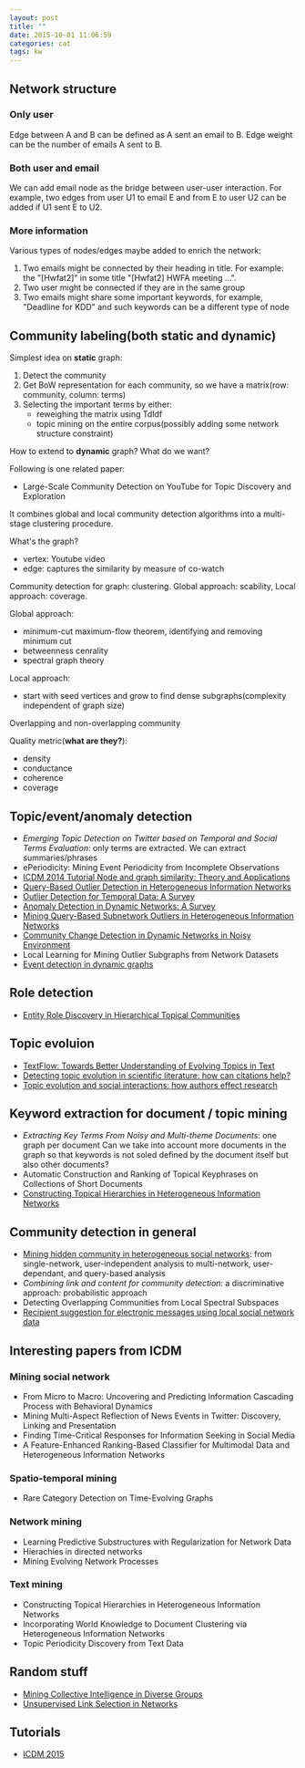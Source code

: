 ```yaml
---
layout: post
title: ""
date: 2015-10-01 11:06:59
categories: cat
tags: kw
---
```


## Network structure

### Only user

Edge between A and B can be defined as A sent an email to B. Edge weight can be the number of emails A sent to B.

### Both user and email

We can add email node as the bridge between user-user interaction. For example, two edges from user U1 to email E and from E to user U2 can be added if U1 sent E to U2.

### More information

Various types of nodes/edges maybe added to enrich the network:

1. Two emails might be connected by their heading in title. For example: the "[Hwfat2]" in some title "[Hwfat2] HWFA meeting ...".
2. Two user might be connected if they are in the same group
3. Two emails might share some important keywords, for example, "Deadline for KDD" and such keywords can be a different type of node

## Community labeling(both static and dynamic)

Simplest idea on **static** graph:

1. Detect the community
2. Get BoW representation for each community, so we have a matrix(row: community, column: terms)
3. Selecting the important terms by either:
   - reweighing the matrix using TdIdf
   - topic mining on the entire corpus(possibly adding some network structure constraint)

How to extend to **dynamic** graph? What do we want?

Following is one related paper:

- Large-Scale Community Detection on YouTube for Topic Discovery and Exploration

It combines global and local community detection algorithms into a multi-stage clustering procedure.

What's the graph?

- vertex: Youtube video
- edge: captures the similarity by measure of co-watch

Community detection for graph: clustering. Global approach: scability, Local approach: coverage.

Global approach:

- minimum-cut maximum-flow theorem, identifying and removing minimum cut
- betweenness cenrality
- spectral graph theory

Local approach:

- start with seed vertices and grow to find dense subgraphs(complexity independent of graph size)

Overlapping and non-overlapping community

Quality metric(**what are they?**):

- density
- conductance
- coherence
- coverage

## Topic/event/anomaly detection

- *Emerging Topic Detection on Twitter based on Temporal and Social Terms Evaluation*: only terms are extracted. We can extract summaries/phrases
- ePeriodicity: Mining Event Periodicity from Incomplete Observations
- [ICDM 2014 Tutorial Node and graph similarity: Theory and Applications](http://web.eecs.umich.edu/~dkoutra/tut/icdm14.html#outline)
- [Query-Based Outlier Detection in Heterogeneous Information Networks](http://hanj.cs.illinois.edu/pdf/edbt15_jkuck.pdf)
- [Outlier Detection for Temporal Data: A Survey](http://research.microsoft.com/pubs/217054/gupta14_tkde.pdf)
- [Anomaly Detection in Dynamic Networks: A Survey](http://cs.ucsb.edu/~victor/pub/ucsb/mae/references/ranshous-anomaly-detection-in-networks-survey-2014.pdf)
- [Mining Query-Based Subnetwork Outliers in Heterogeneous Information Networks](http://hanj.cs.illinois.edu/pdf/icdm14_hzhuang.pdf)
- [Community Change Detection in Dynamic Networks in Noisy Environment](http://www.www2015.it/documents/proceedings/companion/p793.pdf)
- Local Learning for Mining Outlier Subgraphs from Network Datasets
- [Event detection in dynamic graphs](http://www3.cs.stonybrook.edu/~leman/wsdm13/WSDM13-Tutorial%20-%20PartII.pdf)

## Role detection

- [Entity Role Discovery in Hierarchical Topical Communities](http://hanj.cs.illinois.edu/pdf/mds13_mdanilevsky.pdf)


## Topic evoluion

- [TextFlow: Towards Better Understanding of Evolving Topics in Text](http://research.microsoft.com/en-us/um/people/weiweicu/images/flow.pdf)
- [Detecting topic evolution in scientific literature: how can citations help?](http://dl.acm.org/citation.cfm?id=1646076)
- [Topic evolution and social interactions: how authors effect research](http://dl.acm.org/citation.cfm?id=1183653)


## Keyword extraction for document / topic mining

- *Extracting Key Terms From Noisy and Multi-theme Documents*: one graph per document
  Can we take into account more documents in the graph so that keywords is not soled defined by the document itself but also other documents?
- Automatic Construction and Ranking of Topical Keyphrases on Collections of Short Documents
- [Constructing Topical Hierarchies in Heterogeneous Information Networks](http://hanj.cs.illinois.edu/pdf/icdm13_cwang.pdf)


## Community detection in general

- [Mining hidden community in heterogeneous social networks](http://dl.acm.org/citation.cfm?id=1134280): from single-network, user-independent analysis to multi-network, user-dependant, and query-based analysis
- *Combining link and content for community detection*: a discriminative approach: probabilistic approach
- Detecting Overlapping Communities from Local Spectral Subspaces
- [Recipient suggestion for electronic messages using local social network data](http://ceur-ws.org/Vol-1308/paper6.pdf)

## Interesting papers from ICDM

### Mining social network

- From Micro to Macro: Uncovering and Predicting Information Cascading Process with Behavioral Dynamics
- Mining Multi-Aspect Reflection of News Events in Twitter: Discovery, Linking and Presentation
- Finding Time-Critical Responses for Information Seeking in Social Media
- A Feature-Enhanced Ranking-Based Classifier for Multimodal Data and Heterogeneous Information Networks

### Spatio-temporal mining

- Rare Category Detection on Time-Evolving Graphs

### Network mining

- Learning Predictive Substructures with Regularization for Network Data
- Hierachies in directed networks
- Mining Evolving Network Processes

### Text mining

- Constructing Topical Hierarchies in Heterogeneous Information Networks
- Incorporating World Knowledge to Document Clustering via Heterogeneous Information Networks
- Topic Periodicity Discovery from Text Data


## Random stuff

- [Mining Collective Intelligence in Diverse Groups](http://hanj.cs.illinois.edu/pdf/www13_gqi.pdf)
- [Unsupervised Link Selection in Networks](http://hanj.cs.illinois.edu/pdf/aistat13_qgu2.pdf)


## Tutorials

- [ICDM 2015](http://icdm2015.stonybrook.edu/program/schedules)
